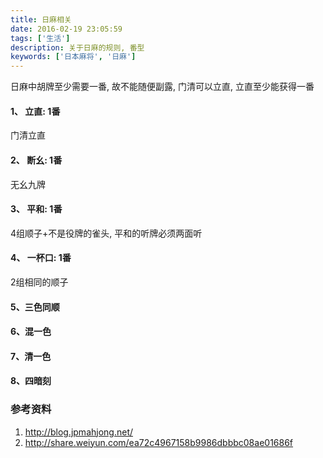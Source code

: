 ```yaml
---
title: 日麻相关
date: 2016-02-19 23:05:59
tags: ['生活']
description: 关于日麻的规则, 番型
keywords: ['日本麻将', '日麻']
---
```



日麻中胡牌至少需要一番, 故不能随便副露, 门清可以立直, 立直至少能获得一番


#### 1、 立直: 1番

门清立直

#### 2、 断幺: 1番

无幺九牌

#### 3、 平和: 1番

4组顺子+不是役牌的雀头, 平和的听牌必须两面听

#### 4、 一杯口: 1番

2组相同的顺子

#### 5、三色同顺

#### 6、混一色

#### 7、清一色

#### 8、四暗刻


### 参考资料
1. http://blog.jpmahjong.net/
2. http://share.weiyun.com/ea72c4967158b9986dbbbc08ae01686f





